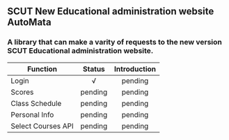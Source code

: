 ## SCUT New Educational administration website AutoMata

### A library that can make a varity of requests to the new version SCUT Educational administration website.

| Function           | Status  | Introduction |
| ------------------ | :-----: | :----------: |
| Login              |    √    |   pending    |
| Scores             | pending |   pending    |
| Class Schedule     | pending |   pending    |
| Personal Info      | pending |   pending    |
| Select Courses API | pending |   pending    |


